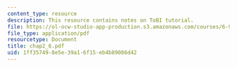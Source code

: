 ```yaml
---
content_type: resource
description: This resource contains notes on ToBI tutorial.
file: https://ol-ocw-studio-app-production.s3.amazonaws.com/courses/6-911-transcribing-prosodic-structure-of-spoken-utterances-with-tobi-january-iap-2006/1ff357498e5e39a16f15eb4b89086d42_chap2_6.pdf
file_type: application/pdf
resourcetype: Document
title: chap2_6.pdf
uid: 1ff35749-8e5e-39a1-6f15-eb4b89086d42
---
```

